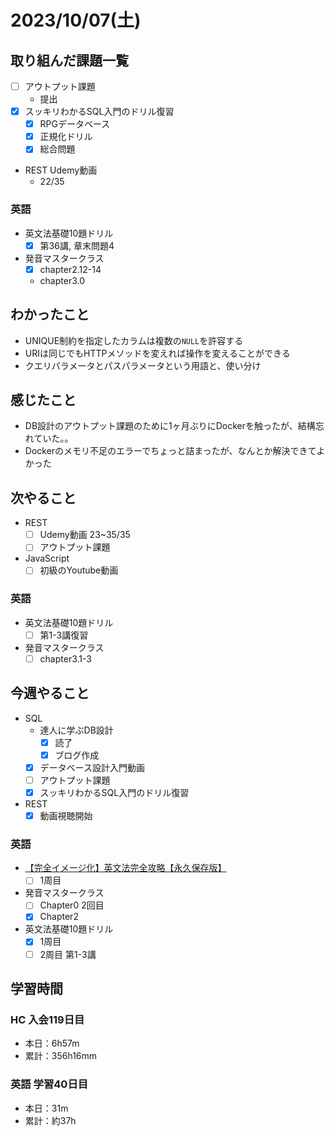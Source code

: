 # 2023/10/07(土)

## 取り組んだ課題一覧

- [ ] アウトプット課題
  - 提出
- [x] スッキリわかるSQL入門のドリル復習
  - [x] RPGデータベース
  - [x] 正規化ドリル
  - [x] 総合問題

- REST Udemy動画
  - 22/35

### 英語

- 英文法基礎10題ドリル
  - [x] 第36講, 章末問題4
- 発音マスタークラス
  - [x] chapter2.12-14
  - chapter3.0

## わかったこと

- UNIQUE制約を指定したカラムは複数の`NULL`を許容する
- URIは同じでもHTTPメソッドを変えれば操作を変えることができる
- クエリパラメータとパスパラメータという用語と、使い分け

## 感じたこと

- DB設計のアウトプット課題のために1ヶ月ぶりにDockerを触ったが、結構忘れていた。。
- Dockerのメモリ不足のエラーでちょっと詰まったが、なんとか解決できてよかった

## 次やること

- REST
  - [ ] Udemy動画 23~35/35
  - [ ] アウトプット課題
  
- JavaScript
  - [ ] 初級のYoutube動画

### 英語

- 英文法基礎10題ドリル
  - [ ] 第1-3講復習
- 発音マスタークラス
  - [ ] chapter3.1-3

## 今週やること

- SQL
  - 達人に学ぶDB設計
    - [x] 読了
    - [x] ブログ作成
  - [x] データベース設計入門動画
  - [ ] アウトプット課題
  - [x] スッキリわかるSQL入門のドリル復習
- REST
  - [x] 動画視聴開始

### 英語

- [【完全イメージ化】英文法完全攻略【永久保存版】](https://youtu.be/c1xbL9Ql4F0?si=f3kFSn2FOjloqZXc)
  - [ ] 1周目
- 発音マスタークラス
  - [ ] Chapter0 2回目
  - [x] Chapter2
- 英文法基礎10題ドリル
  - [x] 1周目
  - [ ] 2周目 第1-3講

## 学習時間

### HC 入会119日目

- 本日：6h57m
- 累計：356h16mm

### 英語 学習40日目

- 本日：31m
- 累計：約37h

